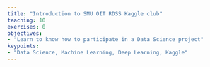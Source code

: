 ```yaml
---
title: "Introduction to SMU OIT RDSS Kaggle club"
teaching: 10
exercises: 0
objectives:
- "Learn to know how to participate in a Data Science project"
keypoints:
- "Data Science, Machine Learning, Deep Learning, Kaggle"
---
```

